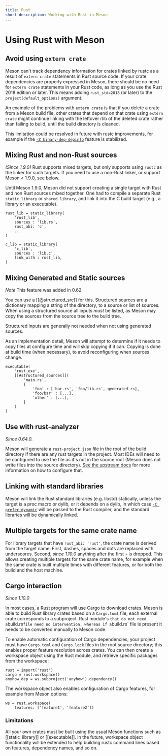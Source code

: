 ```yaml
---
title: Rust
short-description: Working with Rust in Meson
...
```


# Using Rust with Meson

## Avoid using `extern crate`

Meson can't track dependency information for crates linked by rustc as
a result of `extern crate` statements in Rust source code.  If your
crate dependencies are properly expressed in Meson, there should be no
need for `extern crate` statements in your Rust code, as long as you use the
Rust 2018 edition or later. This means adding `rust_std=2018` (or later) to the
`project(default_options)` argument.

An example of the problems with `extern crate` is that if you delete a
crate from a Meson build file, other crates that depend on that crate
using `extern crate` might continue linking with the leftover rlib of
the deleted crate rather than failing to build, until the build
directory is cleaned.

This limitation could be resolved in future with rustc improvements,
for example if the [`-Z
binary-dep-depinfo`](https://github.com/rust-lang/rust/issues/63012)
feature is stabilized.

## Mixing Rust and non-Rust sources

*(Since 1.9.0)* Rust supports mixed targets, but only supports using
`rustc` as the linker for such targets. If you need to use a non-Rust
linker, or support Meson < 1.9.0, see below.

Until Meson 1.9.0, Meson did not support creating a single target with
Rust and non Rust sources mixed together. One had to compile a separate
Rust `static_library` or `shared_library`, and link it into the C build
target (e.g., a library or an executable).

```meson
rust_lib = static_library(
    'rust_lib',
    sources : 'lib.rs',
    rust_abi: 'c',
    ...
)

c_lib = static_library(
    'c_lib',
    sources : 'lib.c',
    link_with : rust_lib,
)
```

## Mixing Generated and Static sources

*Note* This feature was added in 0.62

You can use a [[@structured_src]] for this. Structured sources are a dictionary
mapping a string of the directory, to a source or list of sources.
When using a structured source all inputs *must* be listed, as Meson may copy
the sources from the source tree to the build tree.

Structured inputs are generally not needed when not using generated sources.

As an implementation detail, Meson will attempt to determine if it needs to copy
files at configure time and will skip copying if it can. Copying is done at
build time (when necessary), to avoid reconfiguring when sources change.

```meson
executable(
    'rust_exe',
    [[#structured_sources]](
        'main.rs',
        {
            'foo' : ['bar.rs', 'foo/lib.rs', generated_rs],
            'foo/bar' : [...],
            'other' : [...],
        }
    )
)
```

## Use with rust-analyzer

*Since 0.64.0.*

Meson will generate a `rust-project.json` file in the root of the build
directory if there are any rust targets in the project. Most IDEs will need to
be configured to use the file as it's not in the source root (Meson does not
write files into the source directory). [See the upstream
docs](https://rust-analyzer.github.io/book/non_cargo_based_projects.html) for
more information on how to configure that.

## Linking with standard libraries

Meson will link the Rust standard libraries (e.g. libstd) statically, unless the
target is a proc macro or dylib, or it depends on a dylib, in which case [`-C
prefer-dynamic`](https://doc.rust-lang.org/rustc/codegen-options/index.html#prefer-dynamic)
will be passed to the Rust compiler, and the standard libraries will be
dynamically linked.

## Multiple targets for the same crate name

For library targets that have `rust_abi: 'rust'`, the crate name is derived from the
target name.  First, dashes, spaces and dots are replaced with underscores.  Second,
*since 1.10.0* anything after the first `+` is dropped.  This allows creating multiple
targets for the same crate name, for example when the same crate is built multiple
times with different features, or for both the build and the host machine.

## Cargo interaction

*Since 1.10.0*

In most cases, a Rust program will use Cargo to download crates.  Meson is able
to build Rust library crates based on a `Cargo.toml` file; each external crate
corresponds to a subproject.  Rust module's ` that do not need a `build.rs` file
need no intervention, whereas if a `build.rs` file is present it needs to be
converted manually to Meson code.

To enable automatic configuration of Cargo dependencies, your project must
have `Cargo.toml` and `Cargo.lock` files in the root source directory;
this enables proper feature resolution across crates.  You can then
create a workspace object using the Rust module, and retrieve specific
packages from the workspace:

```meson
rust = import('rust')
cargo = rust.workspace()
anyhow_dep = ws.subproject('anyhow').dependency()
```

The workspace object also enables configuration of Cargo features, for example
from Meson options:

```meson
ws = rust.workspace(
    features: ['feature1', 'feature2'])
```

### Limitations

All your own crates must be built using the usual Meson functions such as
[[static_library]] or [[executable]].  In the future, workspace object
functionality will be extended to help building rustc command lines
based on features, dependency names, and so on.
